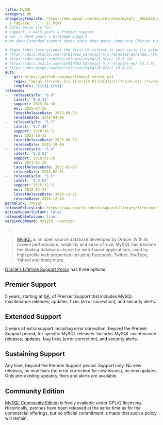```yaml
---
title: MySQL
category: db
changelogTemplate: https://dev.mysql.com/doc/relnotes/mysql/__RELEASE_CYCLE__/en/news-{{"__LATEST__"
  | replace:'.','-'}}.html
# dates below are for:
# support -> GA+5 years = Premier support
# eol -> GA+8 years = Extended Support
# We show Extended support dates since that match Community Edition timelines

# Regex takes into account the first GA release in each cycle (in parentheses)
# https://docs.oracle.com/cd/E17952_01/mysql-5.5-relnotes-en/index.html (5.5.8)
# https://dev.mysql.com/doc/relnotes/mysql/5.6/en/ (5.6.10)
# https://docs.oracle.com/cd/E17952_01/mysql-5.7-relnotes-en/ (5.7.9)
# https://dev.mysql.com/doc/relnotes/mysql/8.0/en/ (8.0.11)
auto:
-   git: https://github.com/mysql/mysql-server.git
    regex: ^mysql-((?<c>5\.5)\.(?<v>([8-9]|\d{2}))|((?<c>5\.6)\.(?<v>\d{2}))|((?<c>5\.7)\.(?<v>([9]|\d{2})))|((?<c>8\.0)\.(?<v>(1[1-9]|[2-9]\d))))$
    template: "{{c}}.{{v}}"
releases:
-   releaseCycle: "8.0"
    latest: '8.0.31'
    support: 2023-04-30
    eol: 2026-04-30
    latestReleaseDate: 2022-09-20
    releaseDate: 2018-04-08
-   releaseCycle: "5.7"
    latest: '5.7.40'
    support: 2020-10-31
    eol: 2023-10-31
    latestReleaseDate: 2022-08-29
    releaseDate: 2015-10-09
-   releaseCycle: "5.6"
    latest: '5.6.51'
    support: 2018-02-28
    eol: 2021-02-28
    latestReleaseDate: 2021-01-05
    releaseDate: 2013-02-01
-   releaseCycle: "5.5"
    latest: '5.5.63'
    support: 2015-12-31
    eol: 2018-12-31
    latestReleaseDate: 2018-12-21
    releaseDate: 2010-12-03
permalink: /mysql
releasePolicyLink: https://www.oracle.com/us/support/library/lifetime-support-technology-069183.pdf
activeSupportColumn: false
releaseDateColumn: true
versionCommand: mysqld --version

---
```


> [MySQL](https://www.mysql.com/about) is an open source database developed by Oracle. With its proven performance, reliability and ease-of-use, MySQL has become the leading database choice for web-based applications, used by high profile web properties including Facebook, Twitter, YouTube, Yahoo! and many more.

[Oracle's Lifetime Support Policy](https://www.mysql.com/support/) has three options.

## Premier Support

5 years, starting at <abbr title="General Availability">GA</abbr>, of Premier Support that includes MySQL maintenance releases, updates, fixes (error correction), and security alerts.

## Extended Support

3 years of extra support including error correction, beyond the Premier Support period, for specific MySQL releases. Includes MySQL maintenance releases, updates, bug fixes (error correction), and security alerts.

## Sustaining Support

Any time, beyond the Premier Support period. Support only. No new releases, no new fixes (no error correction for new issues), no new updates. Only pre-existing updates, fixes and alerts are available.

## Community Edition

[MySQL Community Edition](https://www.mysql.com/products/community/) is freely available under GPLv2 licensing. Historically, patches have been released at the same time as for the commercial offerings, but no official commitment is made that such a policy will remain.
